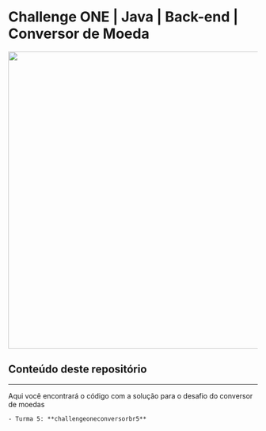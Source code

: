 # Challenge ONE | Java | Back-end | Conversor de Moeda

<p align="center" >
     <img width="600" heigth="600" src="https://user-images.githubusercontent.com/91544872/163815902-db1c4e2d-a6e8-4f9b-85fa-757fd0bda39c.png">
</p>

## Conteúdo deste repositório
---

Aqui você encontrará o código com a solução para o desafio do conversor de moedas


    - Turma 5: **challengeoneconversorbr5**




